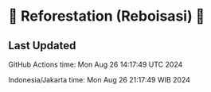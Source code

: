 
# 🌳 Reforestation (Reboisasi) 🌲

## Last Updated

GitHub Actions time: Mon Aug 26 14:17:49 UTC 2024

Indonesia/Jakarta time: Mon Aug 26 21:17:49 WIB 2024
